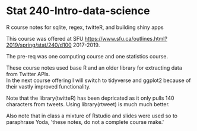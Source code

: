 # Stat 240-Intro-data-science
R course notes for sqlite, regex, twitteR, and building shiny apps

This course was offered at SFU <https://www.sfu.ca/outlines.html?2019/spring/stat/240/d100> 2017-2019.  

The pre-req was one computing course and one statistics course.

These course notes used base R and an older library for extracting data from Twitter APIs.  
In the next course offering I will switch to tidyverse and ggplot2 because of their vastly improved functionality.

Note that the library(twitteR) has been depricated as it only pulls 140 characters from tweets.  Using library(rtweet) is much much better.

Also note that in class a mixture of Rstudio and slides were used so to paraphrase Yoda, 'these notes, do not a complete course make.'




